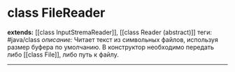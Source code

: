 # class FileReader
**extends:** [[class InputStremaReader]], [[class Reader (abstract)]]
теги: #java/class 
*описание:* Читает текст из символьных файлов, используя размер буфера по умолчанию. В конструктор необходимо передать либо [[class File]], либо путь к файлу.

---

